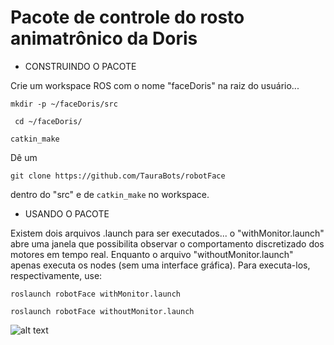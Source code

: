 # Pacote de controle do rosto animatrônico da Doris

- CONSTRUINDO O PACOTE 

Crie um workspace ROS com o nome "faceDoris" na raiz do usuário...

``` mkdir -p ~/faceDoris/src ```

``` cd ~/faceDoris/```

``` catkin_make ```

Dê um

``` git clone https://github.com/TauraBots/robotFace ``` 

dentro do "src" e de ``` catkin_make ``` no workspace.

- USANDO O PACOTE

Existem dois arquivos .launch para ser executados... o "withMonitor.launch" abre uma janela que possibilita observar o comportamento discretizado dos motores em tempo real. Enquanto o arquivo "withoutMonitor.launch" apenas executa os nodes (sem uma interface gráfica). Para executa-los, respectivamente, use:

``` roslaunch robotFace withMonitor.launch  ```

``` roslaunch robotFace withoutMonitor.launch  ```

![alt text](https://i.imgur.com/kBRv57p.png)
